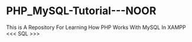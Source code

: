 # PHP_MySQL-Tutorial---NOOR
This is A Repository For Learning How PHP Works With MySQL In XAMPP &lt;&lt;&lt; SQL >>>
